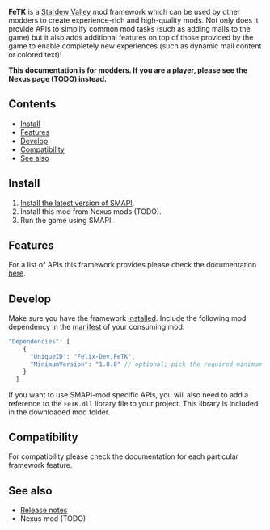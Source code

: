 **FeTK** is a [Stardew Valley](http://stardewvalley.net/) mod framework which can be used by other modders to create experience-rich and high-quality mods. Not only does it provide APIs to simplify common mod tasks (such as adding mails to the game) but it also adds additional features on top of those provided by the game to enable completely new experiences (such as dynamic mail content or colored text)!

**This documentation is for modders. If you are a player, please see the Nexus page (TODO) instead.**

## Contents
* [Install](#install)
* [Features](#features)
* [Develop](#develop)
* [Compatibility](#compatibility)
* [See also](#see-also)

## Install
1. [Install the latest version of SMAPI](https://smapi.io/).
2. Install this mod from Nexus mods (TODO).
3. Run the game using SMAPI.

## Features
For a list of APIs this framework provides please check the documentation [here](https://github.com/Felix-Dev/StardewMods/blob/dev-FeTK/FeTK/docs/features.md).

## Develop
Make sure you have the framework [installed](#install). Include the following mod dependency in the [manifest](https://stardewvalleywiki.com/Modding:Modder_Guide/APIs/Manifest) of your consuming mod:
```js
"Dependencies": [
    {
      "UniqueID": "Felix-Dev.FeTK",
      "MinimumVersion": "1.0.0" // optional; pick the required minimum version you need
    }
  ]
```
If you want to use SMAPI-mod specific APIs, you will also need to add a reference to the `FeTK.dll` library file to your project. This library is included in the downloaded mod folder.

## Compatibility
For compatibility please check the documentation for each particular framework feature.

## See also
* [Release notes](release-notes.md)
* Nexus mod (TODO)
